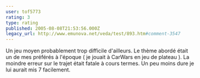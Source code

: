 ```yaml
---
user: tof5773
rating: 3
type: rating
published: 2005-08-08T21:53:56.000Z
legacy_url: http://www.emunova.net/veda/test/893.htm#comment-3547
---
```

Un jeu moyen probablement trop difficile d'ailleurs. Le thème abordé était un de mes préférés à l'époque ( je jouait à CarWars en jeu de plateau ). La moindre erreur sur le trajet était fatale à cours termes. Un peu moins dure je lui aurait mis 7 facilement.